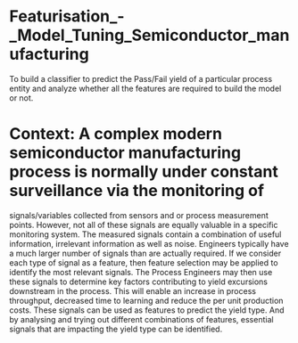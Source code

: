 # Featurisation_-_Model_Tuning_Semiconductor_manufacturing
To  build a classifier to predict the Pass/Fail yield of a particular process entity and analyze whether all the features are required to build the model or not.

# Context:  A complex modern semiconductor manufacturing process is normally under constant surveillance via the monitoring of
signals/variables collected from sensors and or process measurement points. However, not all of these signals are equally valuable in a
specific monitoring system. The measured signals contain a combination of useful information, irrelevant information as well as noise.
Engineers typically have a much larger number of signals than are actually required. If we consider each type of signal as a feature, then
feature selection may be applied to identify the most relevant signals. The Process Engineers may then use these signals to determine key
factors contributing to yield excursions downstream in the process. This will enable an increase in process throughput, decreased time to
learning and reduce the per unit production costs. These signals can be used as features to predict the yield type. And by analysing and
trying out different combinations of features, essential signals that are impacting the yield type can be identified.
